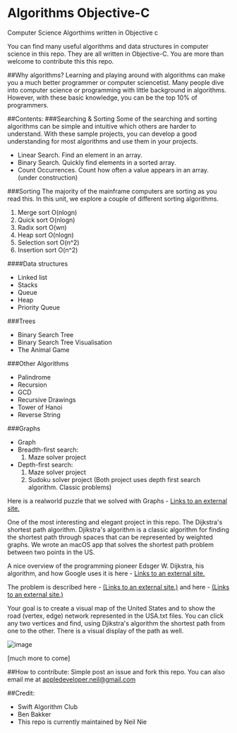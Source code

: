 # Algorithms Objective-C
Computer Science Algorthims written in Objective c

You can find many useful algorithms and data structures in computer science in this repo. They are all written in Objective-C. You are more than welcome to contribute this this repo. 

##Why algorithms?
Learning and playing around with algorithms can make you a much better programmer or computer sciencetist. Many people dive into computer science or programming with little background in algorithms. However, with these basic knowledge, you can be the top 10% of programmers. 

##Contents:
###Searching & Sorting
Some of the searching and sorting algorithms can be simple and intuitive which others are harder to understand. With these sample projects, you can develop a good understanding for most algorithms and use them in your projects. 

- Linear Search. Find an element in an array.
- Binary Search. Quickly find elements in a sorted array.
- Count Occurrences. Count how often a value appears in an array. (under construction)

###Sorting
The majority of the mainframe computers are sorting as you read this. In this unit, we explore a couple of different sorting algorithms.<br>
1. Merge sort O(nlogn) <br>
2. Quick sort O(nlogn) <br>
3. Radix sort O(wn) <br>
4. Heap sort O(nlogn) <br>
5. Selection sort O(n^2) <br>
6. Insertion sort O(n^2) <br>

####Data structures
- Linked list
- Stacks
- Queue
- Heap
- Priority Queue

###Trees
- Binary Search Tree
- Binary Search Tree Visualisation
- The Animal Game

###Other Algorithms
- Palindrome
- Recursion
- GCD
- Recursive Drawings
- Tower of Hanoi
- Reverse String

###Graphs
- Graph
- Breadth-first search: 
    1. Maze solver project
- Depth-first search:
    1. Maze solver project
    2. Sudoku solver project
    (Both project uses depth first search algorithm. Classic problems)
    
Here is a realworld puzzle that we solved with Graphs - [Links to an external site.](http://interactivepython.org/courselib/static/pythonds/Graphs/TheWordLadderProblem.html)

One of the most interesting and elegant project in this repo. The Dijkstra's shortest path algorithm. Djikstra's algorithm is a classic algorithm for finding the shortest path through spaces that can be represented by weighted graphs. We wrote an macOS app that solves the shortest path problem between two points in the US.

A nice overview of the programming pioneer Edsger W. Dijkstra, his algorithm, and how Google uses it is here - [Links to an external site.](http://motherboard.vice.com/read/the-simple-elegant-algorithm-that-makes-google-maps-possible)

The problem is described here - [(Links to an external site.)](http://josephpcohen.com/teaching/cs210/project-2-2/) and here - [(Links to an external site.)](http://web.stanford.edu/class/archive/cs/cs106b/cs106b.1134/handouts/44-Assignment5.pdf) 

Your goal is to create a visual map of the United States and to show the road (vertex, edge) network represented in the USA.txt files.  You can click any two vertices and find, using Djikstra's algorithm the shortest path from one to the other. There is a visual display of the path as well.

![image](https://github.com/NeilNie/DA_Advanced_CS/tree/master/Map%20Routing%20-%20Dijkstra%20(Advanced)/ss-1.png)


[much more to come]

##How to contribute:
Simple post an issue and fork this repo. You can also email me at appledeveloper.neil@gmail.com

##Credit:
- Swift Algorithm Club
- Ben Bakker
- This repo is currently maintained by Neil Nie